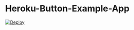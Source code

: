 # Heroku-Button-Example-App

[![Deploy](https://www.herokucdn.com/deploy/button.svg)](https://heroku.com/deploy)
